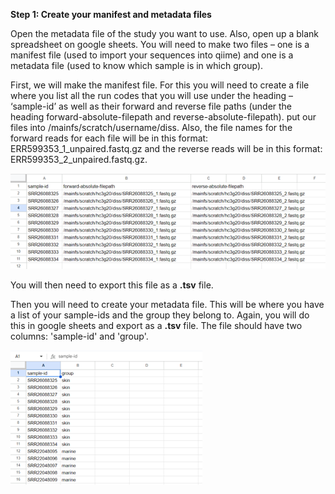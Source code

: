 **Step 1: Create your manifest and metadata files**

Open the metadata file of the study you want to use. Also, open up a blank spreadsheet on google sheets. You will need to make two files – one is a manifest file (used to import your sequences into qiime) and one is a metadata file (used to know which sample is in which group). 

First, we will make the manifest file. For this you will need to create a file where you list all the run codes that you will use under the heading – ‘sample-id’ as well as their forward and reverse file paths (under the heading forward-absolute-filepath and reverse-absolute-filepath).  put our files into /mainfs/scratch/username/diss. Also, the file names for the forward reads for each file will be in this format: ERR599353_1_unpaired.fastq.gz and the reverse reads will be in this format: ERR599353_2_unpaired.fastq.gz.

![Manifest Example](images/manifestfile_example.png)

You will then need to export this file as a **.tsv** file.

Then you will need to create your metadata file. This will be where you have a list of your sample-ids and the group they belong to. Again, you will do this in google sheets and export as a **.tsv** file. The file should have two columns: 'sample-id' and 'group'.

![Metadata Example](images/metadatafile_example.png)
